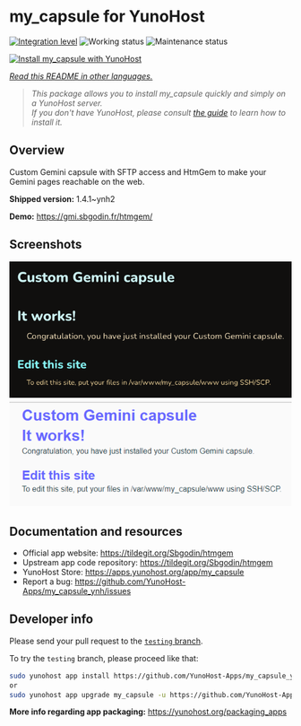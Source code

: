 <!--
N.B.: This README was automatically generated by <https://github.com/YunoHost/apps/tree/master/tools/readme_generator>
It shall NOT be edited by hand.
-->

# my_capsule for YunoHost

[![Integration level](https://apps.yunohost.org/badge/integration/my_capsule)](https://ci-apps.yunohost.org/ci/apps/my_capsule/)
![Working status](https://apps.yunohost.org/badge/state/my_capsule)
![Maintenance status](https://apps.yunohost.org/badge/maintained/my_capsule)

[![Install my_capsule with YunoHost](https://install-app.yunohost.org/install-with-yunohost.svg)](https://install-app.yunohost.org/?app=my_capsule)

*[Read this README in other languages.](./ALL_README.md)*

> *This package allows you to install my_capsule quickly and simply on a YunoHost server.*  
> *If you don't have YunoHost, please consult [the guide](https://yunohost.org/install) to learn how to install it.*

## Overview

Custom Gemini capsule with SFTP access and HtmGem to make your Gemini pages reachable on the web.


**Shipped version:** 1.4.1~ynh2

**Demo:** <https://gmi.sbgodin.fr/htmgem/>

## Screenshots

![Screenshot of my_capsule](./doc/screenshots/screenshot1.png)
![Screenshot of my_capsule](./doc/screenshots/screenshot2.png)

## Documentation and resources

- Official app website: <https://tildegit.org/Sbgodin/htmgem>
- Upstream app code repository: <https://tildegit.org/Sbgodin/htmgem>
- YunoHost Store: <https://apps.yunohost.org/app/my_capsule>
- Report a bug: <https://github.com/YunoHost-Apps/my_capsule_ynh/issues>

## Developer info

Please send your pull request to the [`testing` branch](https://github.com/YunoHost-Apps/my_capsule_ynh/tree/testing).

To try the `testing` branch, please proceed like that:

```bash
sudo yunohost app install https://github.com/YunoHost-Apps/my_capsule_ynh/tree/testing --debug
or
sudo yunohost app upgrade my_capsule -u https://github.com/YunoHost-Apps/my_capsule_ynh/tree/testing --debug
```

**More info regarding app packaging:** <https://yunohost.org/packaging_apps>
